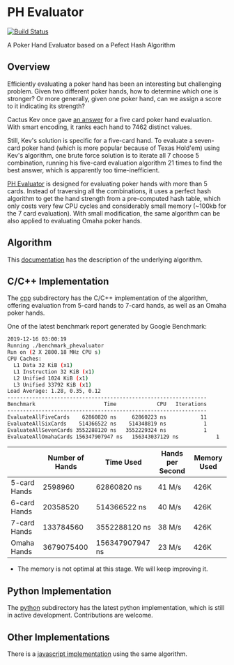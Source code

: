 # PH Evaluator

[![Build Status](https://travis-ci.org/HenryRLee/PokerHandEvaluator.svg?branch=master)](https://travis-ci.org/HenryRLee/PokerHandEvaluator)

A Poker Hand Evaluator based on a Pefect Hash Algorithm

## Overview

Efficiently evaluating a poker hand has been an interesting but challenging
problem. Given two different poker hands, how to determine which one is
stronger? Or more generally, given one poker hand, can we assign a score to
it indicating its strength?

Cactus Kev once gave [an answer](http://suffe.cool/poker/evaluator.html) for
a five card poker hand evaluation. With smart encoding, it ranks each hand
to 7462 distinct values.

Still, Kev's solution is specific for a five-card hand. To evaluate a
seven-card poker hand (which is more popular because of Texas Hold'em) using
Kev's algorithm, one brute force solution is to iterate all 7 choose 5
combination, running his five-card evaluation algorithm 21 times to find the
best answer, which is apparently too time-inefficient.

[PH Evaluator](https://github.com/HenryRLee/PokerHandEvaluator) is designed
for evaluating poker hands with more than 5 cards. Instead of traversing all
the combinations, it uses a perfect hash algorithm to get the hand strength
from a pre-computed hash table, which only costs very few CPU cycles and
considerably small memory (~100kb for the 7 card evaluation). With small
modification, the same algorithm can be also applied to evaluating Omaha
poker hands.

## Algorithm

This [documentation](Documentation/Algorithm.md) has the description of the
underlying algorithm.

## C/C++ Implementation

The [cpp](cpp) subdirectory has the C/C++ implementation of the algorithm,
offering evaluation from 5-card hands to 7-card hands, as well as an Omaha
poker hands.

One of the latest benchmark report generated by Google Benchmark:

```bash
2019-12-16 03:00:19
Running ./benchmark_phevaluator
Run on (2 X 2800.18 MHz CPU s)
CPU Caches:
  L1 Data 32 KiB (x1)
  L1 Instruction 32 KiB (x1)
  L2 Unified 1024 KiB (x1)
  L3 Unified 33792 KiB (x1)
Load Average: 1.28, 0.35, 0.12
----------------------------------------------------------------
Benchmark                      Time             CPU   Iterations
----------------------------------------------------------------
EvaluateAllFiveCards    62860820 ns     62860223 ns           11
EvaluateAllSixCards    514366522 ns    514348819 ns            1
EvaluateAllSevenCards 3552288120 ns   3552229324 ns            1
EvaluateAllOmahaCards 156347907947 ns   156343037129 ns            1
```

|   | Number of Hands | Time Used | Hands per Second | Memory Used |
|---|---|---|---|---|
| 5-card Hands | 2598960 | 62860820 ns | 41 M/s | 426K |
| 6-card Hands | 20358520 | 514366522 ns | 40 M/s | 426K |
| 7-card Hands | 133784560 | 3552288120 ns | 38 M/s | 426K |
| Omaha Hands | 3679075400 | 156347907947 ns | 23 M/s | 426K |

* The memory is not optimal at this stage. We will keep improving it.

## Python Implementation

The [python](python) subdirectory has the latest python implementation, which is
still in active development. Contributions are welcome.

## Other Implementations

There is a [javascript implementation](https://github.com/thlorenz/phe) using
the same algorithm.

